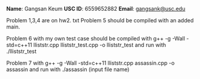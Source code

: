 **Name**: Gangsan Keum
**USC ID**: 6559652882
**Email**: gangsank@usc.edu

Problem 1,3,4 are on hw2. txt
Problem 5 should be compiled with an added main.

Problem 6 with my own test case should be compiled with 
g++ -g -Wall -std=c++11 lliststr.cpp lliststr_test.cpp -o 
lliststr_test and run with ./lliststr_test

Problem 7 with g++ -g -Wall -std=c++11 lliststr.cpp assassin.cpp -o 
assassin and run with ./assassin (input file name)